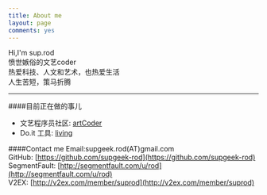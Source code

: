 ```yaml
---
title: About me
layout: page
comments: yes 
---
```

  
Hi,I'm sup.rod    
愤世嫉俗的文艺coder    
热爱科技、人文和艺术，也热爱生活   
人生苦短，策马折腾

-----
####目前正在做的事儿
- 文艺程序员社区: [artCoder](http://www.artCoder.me)
- Do.it 工具: [living](http://supgeek-rod.github.io/living)



####Contact me
Email:supgeek.rod(AT)gmail.com      
GitHub: [https://github.com/supgeek-rod](https://github.com/supgeek-rod)   
SegmentFault: [http://segmentfault.com/u/rod](http://segmentfault.com/u/rod)    
V2EX: [http://v2ex.com/member/suprod](http://v2ex.com/member/suprod)